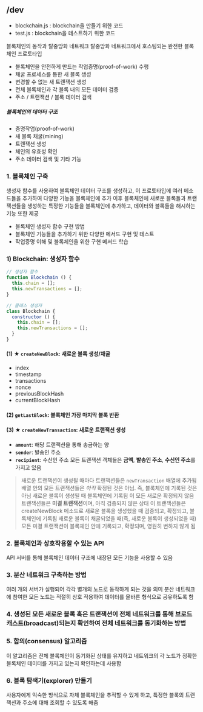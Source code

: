 ## /dev
* blockchain.js : blockchain을 만들기 위한 코드
* test.js : blockchain을 테스트하기 위한 코드 

블록체인의 동작과 탈중앙화 네트워크
탈중앙화 네트워크에서 호스팅되는 완전한 블록체인 프로토타입

* 블록체인을 안전하게 만드는 작업증명(proof-of-work) 수행
* 채굴 프로세스를 통한 새 블록 생성
* 변경할 수 없는 새 트랜잭션 생성
* 전체 블록체인과 각 블록 내의 모든 데이터 검증
* 주소 / 트랜잭션 / 블록 데이터 검색

##### 블록체인의 데이터 구조
* 증명작업(proof-of-work)
* 새 블록 채굴(mining)
* 트랜잭션 생성
* 체인의 유효성 확인
* 주소 데이터 검색 및 기타 기능

### 1. 블록체인 구축
생성자 함수를 사용하여 블록체인 데이터 구조를 생성하고,
이 프로토타입에 여러 메소드들을 추가하여 다양한 기능을 블록체인에 추가
이후 블록체인에 새로운 블록들과 트랜잭션들을 생성하는 특정한 기능들을 블록체인에 추가하고,
데이터와 블록들을 해시하는 기능 또한 제공

* 블록체인 생성자 함수 구현 방법
* 블록체인 기능들을 추가하기 위한 다양한 메서드 구현 및 테스트
* 작업증명 이해 및 블록체인을 위한 구현 메서드 학습

### 1) Blockchain: 생성자 함수
```js
// 생성자 함수
function Blockchain () {
  this.chain = [];
  this.newTransactions = [];
}

// 클래스 생성자
class Blockchain {
  constructor () {
    this.chain = [];
    this.newTransactions = [];
  }
}
```

#### (1) ★ `createNewBlock`: 새로운 블록 생성/채굴
* index
* timestamp
* transactions
* nonce
* previousBlockHash
* currentBlockHash

#### (2) `getLastBlock`: 블록체인 가장 마지막 블록 반환

#### (3) ★ `createNewTransaction`: 새로운 트랜잭션 생성
* **`amount`**: 해당 트랜잭션을 통해 송금하는 양
* **`sender`**: 발송인 주소
* **`recipient`**: 수신인 주소
모든 트랜잭션 객체들은 **금액**, **발송인 주소**, **수신인 주소**를 가지고 있음
> 새로운 트랜잭션이 생성될 때마다 트랜잭션들은 `newTransaction` 배열에 추가됨
> 배열 안의 모든 트랜잭션들은 *아직* 확정된 것은 아님. 즉, 블록체인에 기록된 것은 아님
> 새로운 블록이 생성될 때 블록체인에 기록됨
> 이 모든 새로운 확정되지 않음 트랜잭션들은 **미결 트랜잭션**이며, 아직 검증되지 않은 상태
> 이 트랜잭션들은 createNewBlock 메소드로 새로운 블록을 생성했을 때 검증되고, 확정되고, 블록체인에 기록됨
> 새로운 블록이 채굴되었을 때(즉, 새로운 블록이 생성되었을 때) 모든 미결 트랜잭션이 블록체인 안에 기록되고, 확정되며, 영원히 변하지 않게 됨


### 2. 블록체인과 상호작용할 수 있는 API
API 서버를 통해 블록체인 데이터 구조에 내장된 모든 기능을 사용할 수 있음

### 3. 분산 네트워크 구축하는 방법
여러 개의 서버가 실행되어 각각 별개의 노드로 동작하게 되는 것을 의미
분산 네트워크에 참여한 모든 노드는 적절히 상호 작용하여 데이터를 올바른 형식으로 공유하도록 함

### 4. 생성된 모든 새로운 블록 혹은 트랜잭션이 전체 네트워크를 통해 브로드캐스트(broadcast)되는지 확인하여 전체 네트워크를 동기화하는 방법

### 5. 합의(consensus) 알고리즘
이 알고리즘은 전체 블록체인이 동기화된 상태를 유지하고 네트워크의 각 노드가 정확한 블록체인 데이터를 가지고 있는지 확인하는데 사용함

### 6. 블록 탐색기(explorer) 만들기
사용자에게 익숙한 방식으로 자체 블록체인을 추적할 수 있게 하고, 
특정한 블록의 트랜잭션과 주소에 대해 조회할 수 있도록 해줌

